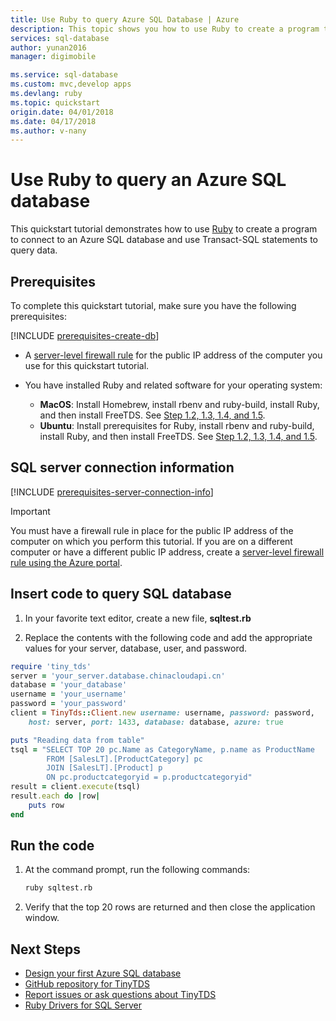 ```yaml
---
title: Use Ruby to query Azure SQL Database | Azure
description: This topic shows you how to use Ruby to create a program that connects to an Azure SQL Database and query it using Transact-SQL statements.
services: sql-database
author: yunan2016
manager: digimobile

ms.service: sql-database
ms.custom: mvc,develop apps
ms.devlang: ruby
ms.topic: quickstart
origin.date: 04/01/2018
ms.date: 04/17/2018
ms.author: v-nany
---
```

# Use Ruby to query an Azure SQL database

This quickstart tutorial demonstrates how to use [Ruby](https://www.ruby-lang.org) to create a program to connect to an Azure SQL database and use Transact-SQL statements to query data.

## Prerequisites

To complete this quickstart tutorial, make sure you have the following prerequisites:

[!INCLUDE [prerequisites-create-db](../../includes/sql-database-connect-query-prerequisites-create-db-includes.md)]

- A [server-level firewall rule](sql-database-get-started-portal.md#create-a-server-level-firewall-rule) for the public IP address of the computer you use for this quickstart tutorial.

- You have installed Ruby and related software for your operating system:
    - **MacOS**: Install Homebrew, install rbenv and ruby-build, install Ruby, and then install FreeTDS. See [Step 1.2, 1.3, 1.4, and 1.5](https://www.microsoft.com/sql-server/developer-get-started/ruby/mac/).
    - **Ubuntu**: Install prerequisites for Ruby, install rbenv and ruby-build, install Ruby, and then install FreeTDS. See [Step 1.2, 1.3, 1.4, and 1.5](https://www.microsoft.com/sql-server/developer-get-started/ruby/ubuntu/).

## SQL server connection information

[!INCLUDE [prerequisites-server-connection-info](../../includes/sql-database-connect-query-prerequisites-server-connection-info-includes.md)]

> [!IMPORTANT]
> You must have a firewall rule in place for the public IP address of the computer on which you perform this tutorial. If you are on a different computer or have a different public IP address, create a [server-level firewall rule using the Azure portal](sql-database-get-started-portal.md#create-a-server-level-firewall-rule). 

## Insert code to query SQL database

1. In your favorite text editor, create a new file, **sqltest.rb**

2. Replace the contents with the following code and add the appropriate values for your server, database, user, and password.

```ruby
require 'tiny_tds'
server = 'your_server.database.chinacloudapi.cn'
database = 'your_database'
username = 'your_username'
password = 'your_password'
client = TinyTds::Client.new username: username, password: password, 
    host: server, port: 1433, database: database, azure: true

puts "Reading data from table"
tsql = "SELECT TOP 20 pc.Name as CategoryName, p.name as ProductName
        FROM [SalesLT].[ProductCategory] pc
        JOIN [SalesLT].[Product] p
        ON pc.productcategoryid = p.productcategoryid"
result = client.execute(tsql)
result.each do |row|
    puts row
end
```

## Run the code

1. At the command prompt, run the following commands:

   ```bash
   ruby sqltest.rb
   ```

2. Verify that the top 20 rows are returned and then close the application window.


## Next Steps
- [Design your first Azure SQL database](sql-database-design-first-database.md)
- [GitHub repository for TinyTDS](https://github.com/rails-sqlserver/tiny_tds)
- [Report issues or ask questions about TinyTDS](https://github.com/rails-sqlserver/tiny_tds/issues)
- [Ruby Drivers for SQL Server](https://docs.microsoft.com/sql/connect/ruby/ruby-driver-for-sql-server/)
